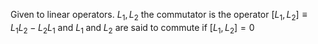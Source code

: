Given to linear operators. $L_1, L_2$ the commutator is the operator $[L_1, L_2] \equiv L_1 L_2 - L_2 L_1$ and $L_1\; \text{and} \; L_2$ are said to commute if $[L_1, L_2] = 0$